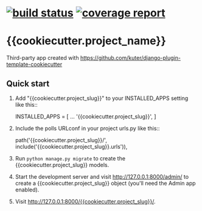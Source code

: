 [![build status](http://gitlab/{{cookiecutter.full_name}}/{{cookiecutter.project_slug}}/badges/master/build.svg)](http://gitlab/{{cookiecutter.full_name}}/{{cookiecutter.project_slug}}/commits/master)
[![coverage report](http://gitlab/{{cookiecutter.full_name}}/{{cookiecutter.project_slug}}/badges/master/coverage.svg)](http://gitlab/{{cookiecutter.full_name}}/{{cookiecutter.project_slug}}/commits/master)
=====
{{cookiecutter.project_name}}
=============================
Third-party app created with https://github.com/kuter/django-plugin-template-cookiecutter

Quick start
-----------
1. Add "{{cookiecutter.project_slug}}" to your INSTALLED_APPS setting like this::

    INSTALLED_APPS = [
        ...
        '{{cookiecutter.project_slug}}',
    ]
2. Include the polls URLconf in your project urls.py like this::

    path('{{cookiecutter.project_slug}}/', include('{{cookiecutter.project_slug}}.urls')),

3. Run `python manage.py migrate` to create the {{cookiecutter.project_slug}} models.
4. Start the development server and visit http://127.0.0.1:8000/admin/
to create a {{cookiecutter.project_slug}} object (you'll need the Admin app enabled).
5. Visit http://127.0.0.1:8000/{{cookiecutter.project_slug}}/.
